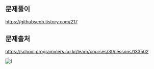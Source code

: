 ## 문제풀이
https://githubseob.tistory.com/217
## 문제출처
https://school.programmers.co.kr/learn/courses/30/lessons/133502

![1](https://github.com/GitHubSeob/Self_Study/assets/83795383/1f922b74-81fb-4416-bfe8-2528349592e0)
